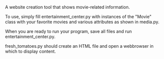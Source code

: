A website creation tool that shows movie-related information.

To use, simply fill entertainment_center.py with instances of the "Movie" class with your favorite movies and various attributes as shown in media.py.

When you are ready to run your program, save all files and run entertainment_center.py.

fresh_tomatoes.py should create an HTML file and open a webbrowser in which to display content.
